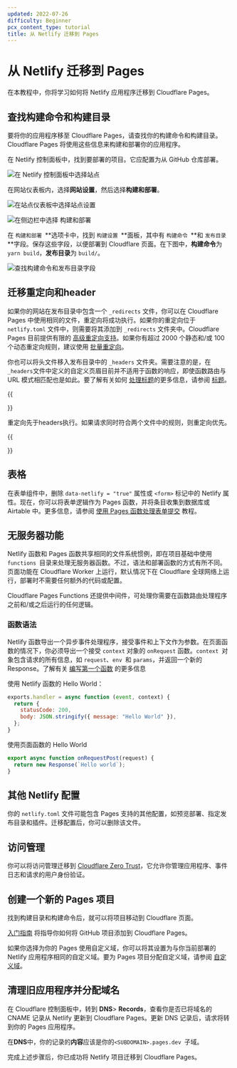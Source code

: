 ```yaml
---
updated: 2022-07-26
difficulty: Beginner
pcx_content_type: tutorial
title: 从 Netlify 迁移到 Pages
---
```


# 从 Netlify 迁移到 Pages

在本教程中，你将学习如何将 Netlify 应用程序迁移到 Cloudflare Pages。

## 查找构建命令和构建目录

要将你的应用程序移至 Cloudflare Pages，请查找你的构建命令和构建目录。Cloudflare Pages 将使用这些信息来构建和部署你的应用程序。

在 Netlify 控制面板中，找到要部署的项目。它应配置为从 GitHub 仓库部署。

![在 Netlify 控制面板中选择站点](/images/pages/migrations/netlify-deploy-1.png)

在网站仪表板内，选择**网站设置**，然后选择**构建和部署**。

![在站点仪表板中选择站点设置](/images/pages/migrations/netlify-deploy-2.png)

![在侧边栏中选择 `构建和部署`](//images/pages/migrations/netlify-deploy-3.png)

在 `构建和部署 `**选项卡中，找到 `构建设置 `**面板，其中有 `构建命令 `**和 `发布目录 `**字段。保存这些字段，以便部署到 Cloudflare 页面。在下图中，**构建命令**为 `yarn build`，**发布目录**为 `build/`。

![查找构建命令和发布目录字段](/images/pages/migrations/netlify-deploy-4.png)

## 迁移重定向和header

如果你的网站在发布目录中包含一个 `_redirects` 文件，你可以在 Cloudflare Pages 中使用相同的文件，重定向将成功执行。如果你的重定向位于 `netlify.toml` 文件中，则需要将其添加到 `_redirects` 文件夹中。Cloudflare Pages 目前提供有限的 [高级重定向支持](/pages/configuration/redirects/)。如果你有超过 2000 个静态和/或 100 个动态重定向规则，建议使用 [批量重定向](/rules/url-forwarding/bulk-redirects/create-dashboard/)。

你也可以将头文件移入发布目录中的 `_headers` 文件夹。需要注意的是，在 `_headers`文件中定义的自定义页眉目前并不适用于函数的响应，即使函数路由与 URL 模式相匹配也是如此。要了解有关如何 [处理标题](/pages/configuration/headers/)的更多信息，请参阅 [标题](/pages/configuration/headers/)。

{{<Aside type="note">}}

重定向先于headers执行。如果请求同时符合两个文件中的规则，则重定向优先。

{{</Aside>}}

## 表格

在表单组件中，删除 `data-netlify = "true"` 属性或 `<form>` 标记中的 Netlify 属性。现在，你可以将表单逻辑作为 Pages 函数，并将条目收集到数据库或 Airtable 中。更多信息，请参阅 [使用 Pages 函数处理表单提交](/pages/tutorials/forms/) 教程。

## 无服务器功能

Netlify 函数和 Pages 函数共享相同的文件系统惯例，即在项目基础中使用 `functions `目录来处理无服务器函数。不过，语法和部署函数的方式有所不同。页面功能在 Cloudflare Worker 上运行，默认情况下在 Cloudflare 全球网络上运行，部署时不需要任何额外的代码或配置。

Cloudflare Pages Functions 还提供中间件，可处理你需要在函数路由处理程序之前和/或之后运行的任何逻辑。

### 函数语法

Netlify 函数导出一个异步事件处理程序，接受事件和上下文作为参数。在页面函数的情况下，你必须导出一个接受 `context` 对象的 `onRequest` 函数。`context `对象包含请求的所有信息，如 `request`、`env `和 `params`，并返回一个新的 Response。了解有关 [编写第一个函数](/pages/functions/get-started/) 的更多信息

使用 Netlify 函数的 Hello World：

```js
exports.handler = async function (event, context) {
  return {
    statusCode: 200,
    body: JSON.stringify({ message: "Hello World" }),
  };
}

```

使用页面函数的 Hello World

```js
export async function onRequestPost(request) {
  return new Response(`Hello world`);
}
```

## 其他 Netlify 配置

你的 `netlify.toml` 文件可能包含 Pages 支持的其他配置，如预览部署、指定发布目录和插件。迁移配置后，你可以删除该文件。


## 访问管理

你可以将访问管理迁移到 [Cloudflare Zero Trust](/cloudflare-one/)，它允许你管理应用程序、事件日志和请求的用户身份验证。

## 创建一个新的 Pages 项目

找到构建目录和构建命令后，就可以将项目移动到 Cloudflare 页面。

[入门指南](/pages/get-started/) 将指导你如何将 GitHub 项目添加到 Cloudflare Pages。

如果你选择为你的 Pages 使用自定义域，你可以将其设置为与你当前部署的 Netlify 应用程序相同的自定义域。要为 Pages 项目分配自定义域，请参阅 [自定义域](/pages/configuration/custom-domains/)。

## 清理旧应用程序并分配域名

在 Cloudflare 控制面板中，转到 **DNS**> **Records**，查看你是否已将域名的 CNAME 记录从 Netlify 更新到 Cloudflare Pages。更新 DNS 记录后，请求将转到你的 Pages 应用程序。

在**DNS**中，你的记录的**内容**应该是你的`<SUBDOMAIN>.pages.dev `子域。

完成上述步骤后，你已成功将 Netlify 项目迁移到 Cloudflare Pages。